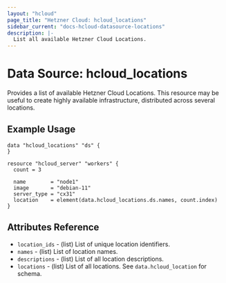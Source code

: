 ```yaml
---
layout: "hcloud"
page_title: "Hetzner Cloud: hcloud_locations"
sidebar_current: "docs-hcloud-datasource-locations"
description: |-
  List all available Hetzner Cloud Locations.
---
```

# Data Source: hcloud_locations
Provides a list of available Hetzner Cloud Locations.
This resource may be useful to create highly available infrastructure, distributed across several locations.

## Example Usage
```hcl
data "hcloud_locations" "ds" {
}

resource "hcloud_server" "workers" {
  count = 3

  name        = "node1"
  image       = "debian-11"
  server_type = "cx31"
  location    = element(data.hcloud_locations.ds.names, count.index)
}
```

## Attributes Reference
- `location_ids` - (list) List of unique location identifiers.
- `names` - (list) List of location names.
- `descriptions` - (list) List of all location descriptions.
- `locations` - (list) List of all locations. See `data.hcloud_location` for schema.
